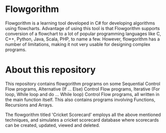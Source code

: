 # Flowgorithm
Flowgorithm is a learning tool developed in C# for developing algorithms using flowcharts. 
Advantage of using this tool is that Flowgorithm supports conversion of a flowchart to a lot of popular programming languages like C, C++, Python, Java, Scala, PHP, to name a few.
However, flowgorithm has a number of limitations, making it not very usable for designing complex programs.

# About this repository
This repository contains flowgorithm programs on some Sequential Control Flow programs, Alternative (If ... Else) Control Flow programs, Iterative (For loop, While loop and do ... While loop) Control Flow programs, all written in the main function itself.
This also contains programs involving Functions, Recursions and Arrays. 

The flowgorithm titled 'Cricket Scorecard' employs all the above mentioned techniques, and simulates a cricket scorecard database where scorecards can be created, updated, viewed and deleted. 
